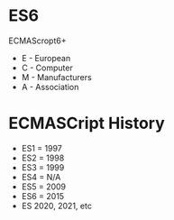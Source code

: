 # ES6
ECMAScropt6+
- E - European
- C - Computer
- M - Manufacturers
- A - Association

# ECMASCript History
- ES1 = 1997
- ES2 = 1998
- ES3 = 1999
- ES4 = N/A
- ES5 = 2009
- ES6 = 2015
- ES 2020, 2021, etc
